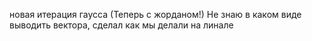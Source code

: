 новая итерация гаусса (Теперь с жорданом!)
Не знаю в каком виде выводить вектора, сделал как мы делали на линале
